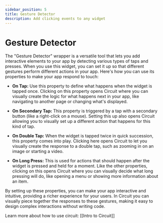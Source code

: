 ```yaml
---
sidebar_position: 5
title: Gesture Detector
description: Add clicking events to any widget
---
```


# Gesture Detector

The "Gesture Detector" wrapper is a versatile tool that lets you add interactive elements to your app by detecting various types of taps and presses. When you use this widget, you can set it up so that different gestures perform different actions in your app. Here's how you can use its properties to make your app respond to touch:

- **On Tap:** Use this property to define what happens when the widget is tapped once. Clicking on this property opens Circuit where you can visually create the logic for what happens next in your app, like navigating to another page or changing what's displayed.

- **On Secondary Tap:** This property is triggered by a tap with a secondary button (like a right-click on a mouse). Setting this up also opens Circuit allowing you to visually set up a different action that happens for this kind of tap.

- **On Double Tap:** When the widget is tapped twice in quick succession, this property comes into play. Clicking here opens Circuit to let you visually create the response to a double tap, such as zooming in on an image or starting a video.

- **On Long Press:** This is used for actions that should happen after the widget is pressed and held for a moment. Like the other properties, clicking on this opens Circuit where you can visually decide what long pressing will do, like opening a menu or showing more information about an item.


By setting up these properties, you can make your app interactive and intuitive, providing a richer experience for your users. In Circuit you can visually piece together the responses to these gestures, making it easy to design complex interactions without writing code.

Learn more about how to use circuit: [[Intro to Circuit]]